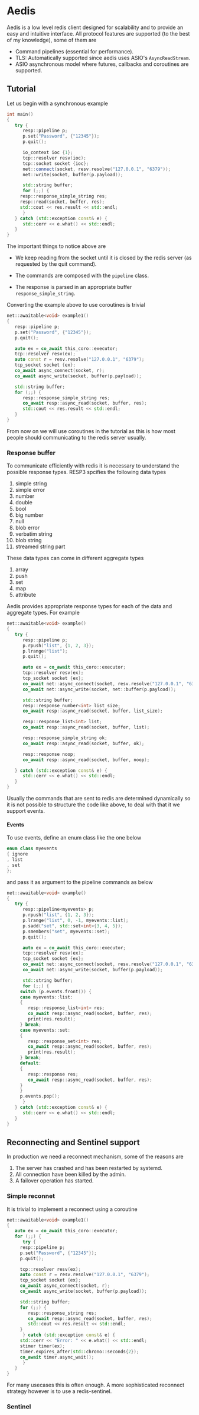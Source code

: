 # Aedis

Aedis is a low level redis client designed for scalability and to
provide an easy and intuitive interface. All protocol features are
supported (to the best of my knowledge), some of them are

* Command pipelines (essential for performance).
* TLS: Automatically supported since aedis uses ASIO's `AsyncReadStream`.
* ASIO asynchronous model where futures, callbacks and coroutines are
  supported.

## Tutorial

Let us begin with a synchronous example 

```cpp
int main()
{
   try {
      resp::pipeline p;
      p.set("Password", {"12345"});
      p.quit();

      io_context ioc {1};
      tcp::resolver resv(ioc);
      tcp::socket socket {ioc};
      net::connect(socket, resv.resolve("127.0.0.1", "6379"));
      net::write(socket, buffer(p.payload));

      std::string buffer;
      for (;;) {
	 resp::response_simple_string res;
	 resp::read(socket, buffer, res);
	 std::cout << res.result << std::endl;
      }
   } catch (std::exception const& e) {
      std::cerr << e.what() << std::endl;
   }
}
```

The important things to notice above are

* We keep reading from the socket until it is closed by the redis
  server (as requested by the quit command).

* The commands are composed with the `pipeline` class.

* The response is parsed in an appropriate buffer `response_simple_string`.

Converting the example above to use coroutines is trivial

```cpp
net::awaitable<void> example1()
{
   resp::pipeline p;
   p.set("Password", {"12345"});
   p.quit();

   auto ex = co_await this_coro::executor;
   tcp::resolver resv(ex);
   auto const r = resv.resolve("127.0.0.1", "6379");
   tcp_socket socket {ex};
   co_await async_connect(socket, r);
   co_await async_write(socket, buffer(p.payload));

   std::string buffer;
   for (;;) {
      resp::response_simple_string res;
      co_await resp::async_read(socket, buffer, res);
      std::cout << res.result << std::endl;
   }
}
```

From now on we will use coroutines in the tutorial as this is how most
people should communicating to the redis server usually.

### Response buffer

To communicate efficiently with redis it is necessary to understand
the possible response types. RESP3 spcifies the following data types

1. simple string
1. simple error
1. number
1. double
1. bool
1. big number
1. null
1. blob error
1. verbatim string
1. blob string
1. streamed string part

These data types can come in different aggregate types

1. array
1. push
1. set
1. map
1. attribute

Aedis provides appropriate response types for each of the data and
aggregate types. For example

```cpp
net::awaitable<void> example()
{
   try {
      resp::pipeline p;
      p.rpush("list", {1, 2, 3});
      p.lrange("list");
      p.quit();

      auto ex = co_await this_coro::executor;
      tcp::resolver resv(ex);
      tcp_socket socket {ex};
      co_await net::async_connect(socket, resv.resolve("127.0.0.1", "6379"));
      co_await net::async_write(socket, net::buffer(p.payload));

      std::string buffer;
      resp::response_number<int> list_size;
      co_await resp::async_read(socket, buffer, list_size);

      resp::response_list<int> list;
      co_await resp::async_read(socket, buffer, list);

      resp::response_simple_string ok;
      co_await resp::async_read(socket, buffer, ok);

      resp::response noop;
      co_await resp::async_read(socket, buffer, noop);

   } catch (std::exception const& e) {
      std::cerr << e.what() << std::endl;
   }
}
```

Usually the commands that are sent to redis are determined dynamically
so it is not possible to structure the code like above, to deal with
that it we support events.

#### Events

To use events, define an enum class like the one below

```cpp
enum class myevents
{ ignore
, list
, set
};
```

and pass it as argument to the pipeline commands as below

```cpp
net::awaitable<void> example()
{
   try {
      resp::pipeline<myevents> p;
      p.rpush("list", {1, 2, 3});
      p.lrange("list", 0, -1, myevents::list);
      p.sadd("set", std::set<int>{3, 4, 5});
      p.smembers("set", myevents::set);
      p.quit();

      auto ex = co_await this_coro::executor;
      tcp::resolver resv(ex);
      tcp_socket socket {ex};
      co_await net::async_connect(socket, resv.resolve("127.0.0.1", "6379"));
      co_await net::async_write(socket, buffer(p.payload));

      std::string buffer;
      for (;;) {
	 switch (p.events.front()) {
	 case myevents::list:
	 {
	    resp::response_list<int> res;
	    co_await resp::async_read(socket, buffer, res);
	    print(res.result);
	 } break;
	 case myevents::set:
	 {
	    resp::response_set<int> res;
	    co_await resp::async_read(socket, buffer, res);
	    print(res.result);
	 } break;
	 default:
	 {
	    resp::response res;
	    co_await resp::async_read(socket, buffer, res);
	 }
	 }
	 p.events.pop();
      }
   } catch (std::exception const& e) {
      std::cerr << e.what() << std::endl;
   }
}
```

## Reconnecting and Sentinel support

In production we need a reconnect mechanism, some of the reasons are

1. The server has crashed and has been restarted by systemd.
1. All connection have been killed by the admin.
1. A failover operation has started.

### Simple reconnet

It is trivial to implement a reconnect using a coroutine

```cpp
net::awaitable<void> example1()
{
   auto ex = co_await this_coro::executor;
   for (;;) {
      try {
	 resp::pipeline p;
	 p.set("Password", {"12345"});
	 p.quit();

	 tcp::resolver resv(ex);
	 auto const r = resv.resolve("127.0.0.1", "6379");
	 tcp_socket socket {ex};
	 co_await async_connect(socket, r);
	 co_await async_write(socket, buffer(p.payload));

	 std::string buffer;
	 for (;;) {
	    resp::response_string res;
	    co_await resp::async_read(socket, buffer, res);
	    std::cout << res.result << std::endl;
	 }
      } catch (std::exception const& e) {
	 std::cerr << "Error: " << e.what() << std::endl;
	 stimer timer(ex);
	 timer.expires_after(std::chrono::seconds{2});
	 co_await timer.async_wait();
      }
   }
}
```

For many usecases this is often enough. A more sophisticated reconnect
strategy however is to use a redis-sentinel.

### Sentinel

